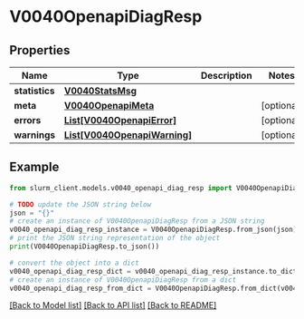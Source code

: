 # V0040OpenapiDiagResp


## Properties

Name | Type | Description | Notes
------------ | ------------- | ------------- | -------------
**statistics** | [**V0040StatsMsg**](V0040StatsMsg.md) |  | 
**meta** | [**V0040OpenapiMeta**](V0040OpenapiMeta.md) |  | [optional] 
**errors** | [**List[V0040OpenapiError]**](V0040OpenapiError.md) |  | [optional] 
**warnings** | [**List[V0040OpenapiWarning]**](V0040OpenapiWarning.md) |  | [optional] 

## Example

```python
from slurm_client.models.v0040_openapi_diag_resp import V0040OpenapiDiagResp

# TODO update the JSON string below
json = "{}"
# create an instance of V0040OpenapiDiagResp from a JSON string
v0040_openapi_diag_resp_instance = V0040OpenapiDiagResp.from_json(json)
# print the JSON string representation of the object
print(V0040OpenapiDiagResp.to_json())

# convert the object into a dict
v0040_openapi_diag_resp_dict = v0040_openapi_diag_resp_instance.to_dict()
# create an instance of V0040OpenapiDiagResp from a dict
v0040_openapi_diag_resp_from_dict = V0040OpenapiDiagResp.from_dict(v0040_openapi_diag_resp_dict)
```
[[Back to Model list]](../README.md#documentation-for-models) [[Back to API list]](../README.md#documentation-for-api-endpoints) [[Back to README]](../README.md)


